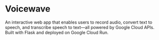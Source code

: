 # Voicewave
An interactive web app that enables users to record audio, convert text to speech, and transcribe speech to text—all powered by Google Cloud APIs. Built with Flask and deployed on Google Cloud Run.
